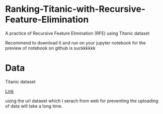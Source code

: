 # Ranking-Titanic-with-Recursive-Feature-Elimination
A practice of Recursive Feature Elimination (RFE) using Titanic dataset

Recommend to download it and run on your jupyter notebook for the preview of notebook on github is suckkkkkk

# Data
Titanic dataset 

[Link](https://raw.githubusercontent.com/datasciencedojo/datasets/master/titanic.csv)

using the url dataset which I serach from web for preventing the uploading of data will take a long time.
